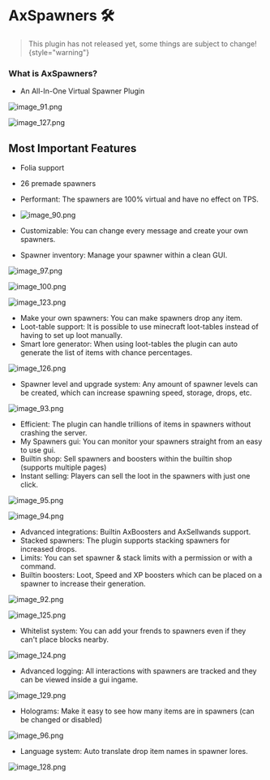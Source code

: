 # AxSpawners 🛠️

> This plugin has not released yet, some things are subject to change!
{style="warning"}

### What is AxSpawners?
- An All-In-One Virtual Spawner Plugin

![image_91.png](image_91.png)

![image_127.png](image_127.png)

## Most Important Features
- Folia support
- 26 premade spawners
- Performant: The spawners are 100% virtual and have no effect on TPS.

- ![image_90.png](image_90.png)
- Customizable: You can change every message and create your own spawners.
- Spawner inventory: Manage your spawner within a clean GUI.

![image_97.png](image_97.png)

![image_100.png](image_100.png)

![image_123.png](image_123.png)
- Make your own spawners: You can make spawners drop any item.
- Loot-table support: It is possible to use minecraft loot-tables instead of having to set up loot manually.
- Smart lore generator: When using loot-tables the plugin can auto generate the list of items with chance percentages.

![image_126.png](image_126.png)
- Spawner level and upgrade system: Any amount of spawner levels can be created, which can increase spawning speed, storage, drops, etc.

![image_93.png](image_93.png)
- Efficient: The plugin can handle trillions of items in spawners without crashing the server.
- My Spawners gui: You can monitor your spawners straight from an easy to use gui.
- Builtin shop: Sell spawners and boosters within the builtin shop (supports multiple pages)
- Instant selling: Players can sell the loot in the spawners with just one click.

![image_95.png](image_95.png)

![image_94.png](image_94.png)
- Advanced integrations: Builtin AxBoosters and AxSellwands support.
- Stacked spawners: The plugin supports stacking spawners for increased drops.
- Limits: You can set spawner & stack limits with a permission or with a command.
- Builtin boosters: Loot, Speed and XP boosters which can be placed on a spawner to increase their generation.

![image_92.png](image_92.png)

![image_125.png](image_125.png)
- Whitelist system: You can add your frends to spawners even if they can't place blocks nearby.

![image_124.png](image_124.png)
- Advanced logging: All interactions with spawners are tracked and they can be viewed inside a gui ingame.

![image_129.png](image_129.png)
- Holograms: Make it easy to see how many items are in spawners (can be changed or disabled)

![image_96.png](image_96.png)
- Language system: Auto translate drop item names in spawner lores.

![image_128.png](image_128.png)